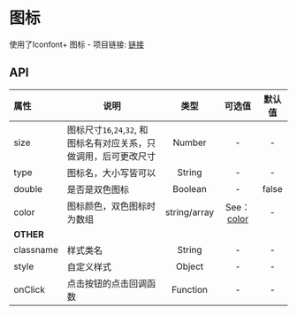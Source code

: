 # 图标

使用了Iconfont+ 图标 - 项目链接: [链接](http://www.iconfont.cn/manage/index?spm=a313x.7781069.1998910419.10&manage_type=myprojects&projectId=413514)

## API

| 属性        | 说明                                       |      类型      |              可选值               |  默认值  |
| :-------- | ---------------------------------------- | :----------: | :----------------------------: | :---: |
| size      | 图标尺寸`16`,`24`,`32`, 和图标名有对应关系，只做调用，后可更改尺寸 |    Number    |               -                |   -   |
| type      | 图标名，大小写皆可以                               |    String    |               -                |   -   |
| double    | 是否是双色图标                                  |   Boolean    |               -                | false |
| color     | 图标颜色，双色图标时为数组                            | string/array | See：[color](../style/index.md) |   -   |
| **OTHER** |                                          |              |                                |       |
| classname | 样式类名                                     |    String    |               -                |   -   |
| style     | 自定义样式                                    |    Object    |               -                |   -   |
| onClick   | 点击按钮的点击回调函数                              |   Function   |               -                |   -   |
